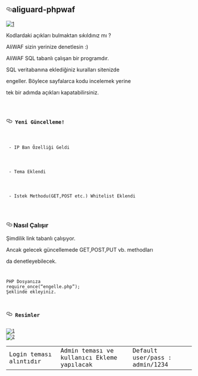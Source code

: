 <div id="readme" class="Box-body readme blob instapaper_body js-code-block-container">
    <article class="markdown-body entry-content p-3 p-md-6" itemprop="text"><h1><a id="user-content-aliguard-phpwaf" class="anchor" aria-hidden="true" href="#aliguard-phpwaf"><svg class="octicon octicon-link" viewBox="0 0 16 16" version="1.1" width="16" height="16" aria-hidden="true"><path fill-rule="evenodd" d="M4 9h1v1H4c-1.5 0-3-1.69-3-3.5S2.55 3 4 3h4c1.45 0 3 1.69 3 3.5 0 1.41-.91 2.72-2 3.25V8.59c.58-.45 1-1.27 1-2.09C10 5.22 8.98 4 8 4H4c-.98 0-2 1.22-2 2.5S3 9 4 9zm9-3h-1v1h1c1 0 2 1.22 2 2.5S13.98 12 13 12H9c-.98 0-2-1.22-2-2.5 0-.83.42-1.64 1-2.09V6.25c-1.09.53-2 1.84-2 3.25C6 11.31 7.55 13 9 13h4c1.45 0 3-1.69 3-3.5S14.5 6 13 6z"></path></svg></a>aliguard-phpwaf</h1>
<p><a target="_blank" rel="noopener noreferrer" href="https://camo.githubusercontent.com/a3d4b5f45ec725328f5a41f6ed8a9b45f4bead21/68747470733a2f2f757830726465762e6769746875622e696f2f616c6967756172642d7068707761662f636174732e6a7067"><img src="https://camo.githubusercontent.com/a3d4b5f45ec725328f5a41f6ed8a9b45f4bead21/68747470733a2f2f757830726465762e6769746875622e696f2f616c6967756172642d7068707761662f636174732e6a7067" alt="1" data-canonical-src="https://ux0rdev.github.io/aliguard-phpwaf/cats.jpg" style="max-width:100%;"></a></p>
<p> Kodlardaki açıkları bulmaktan sıkıldınız mı ?</p>
<p> AliWAF sizin yerinize denetlesin :)</p>
<p> AliWAF SQL tabanlı çalışan bir programdır.</p>
<p> SQL veritabanına eklediğiniz kuralları sitenizde
</p><p>engeller. Böylece sayfalarca kodu incelemek yerine</p>
<p> tek bir adımda açıkları kapatabilirsiniz.</p>
<code>
  <h3><a id="user-content--yeni-güncelleme" class="anchor" aria-hidden="true" href="#-yeni-güncelleme"><svg class="octicon octicon-link" viewBox="0 0 16 16" version="1.1" width="16" height="16" aria-hidden="true"><path fill-rule="evenodd" d="M4 9h1v1H4c-1.5 0-3-1.69-3-3.5S2.55 3 4 3h4c1.45 0 3 1.69 3 3.5 0 1.41-.91 2.72-2 3.25V8.59c.58-.45 1-1.27 1-2.09C10 5.22 8.98 4 8 4H4c-.98 0-2 1.22-2 2.5S3 9 4 9zm9-3h-1v1h1c1 0 2 1.22 2 2.5S13.98 12 13 12H9c-.98 0-2-1.22-2-2.5 0-.83.42-1.64 1-2.09V6.25c-1.09.53-2 1.84-2 3.25C6 11.31 7.55 13 9 13h4c1.45 0 3-1.69 3-3.5S14.5 6 13 6z"></path></svg></a> Yeni Güncelleme!</h3>
  <p> - IP Ban Özelliği Geldi</p>
  <p> - Tema Eklendi</p>
  <p> - Istek Methodu(GET,POST etc.) Whitelist Eklendi</p>
  </code>
<h3><a id="user-content--nasıl-çalışır-" class="anchor" aria-hidden="true" href="#-nasıl-çalışır-"><svg class="octicon octicon-link" viewBox="0 0 16 16" version="1.1" width="16" height="16" aria-hidden="true"><path fill-rule="evenodd" d="M4 9h1v1H4c-1.5 0-3-1.69-3-3.5S2.55 3 4 3h4c1.45 0 3 1.69 3 3.5 0 1.41-.91 2.72-2 3.25V8.59c.58-.45 1-1.27 1-2.09C10 5.22 8.98 4 8 4H4c-.98 0-2 1.22-2 2.5S3 9 4 9zm9-3h-1v1h1c1 0 2 1.22 2 2.5S13.98 12 13 12H9c-.98 0-2-1.22-2-2.5 0-.83.42-1.64 1-2.09V6.25c-1.09.53-2 1.84-2 3.25C6 11.31 7.55 13 9 13h4c1.45 0 3-1.69 3-3.5S14.5 6 13 6z"></path></svg></a> Nasıl Çalışır </h3>
<p> Şimdilik link tabanlı çalışıyor.</p>
<p> Ancak gelecek güncellemede GET,POST,PUT vb. methodları</p>
<p> da denetleyebilecek.</p>
<code>
<pre>PHP Dosyanıza
require_once(“engelle.php”);
Şeklinde ekleyiniz.
</pre>
<h3><a id="user-content--resimler-" class="anchor" aria-hidden="true" href="#-resimler-"><svg class="octicon octicon-link" viewBox="0 0 16 16" version="1.1" width="16" height="16" aria-hidden="true"><path fill-rule="evenodd" d="M4 9h1v1H4c-1.5 0-3-1.69-3-3.5S2.55 3 4 3h4c1.45 0 3 1.69 3 3.5 0 1.41-.91 2.72-2 3.25V8.59c.58-.45 1-1.27 1-2.09C10 5.22 8.98 4 8 4H4c-.98 0-2 1.22-2 2.5S3 9 4 9zm9-3h-1v1h1c1 0 2 1.22 2 2.5S13.98 12 13 12H9c-.98 0-2-1.22-2-2.5 0-.83.42-1.64 1-2.09V6.25c-1.09.53-2 1.84-2 3.25C6 11.31 7.55 13 9 13h4c1.45 0 3-1.69 3-3.5S14.5 6 13 6z"></path></svg></a> Resimler </h3>
<a target="_blank" rel="noopener noreferrer" href="https://camo.githubusercontent.com/999ce55a7b24e134cfc9bdfe3c7398cca85ea510/68747470733a2f2f757830726465762e6769746875622e696f2f616c6967756172642d7068707761662f42373042443446342d373233332d343839442d383139462d3146323930464433384634332e6a706567"><img src="https://camo.githubusercontent.com/999ce55a7b24e134cfc9bdfe3c7398cca85ea510/68747470733a2f2f757830726465762e6769746875622e696f2f616c6967756172642d7068707761662f42373042443446342d373233332d343839442d383139462d3146323930464433384634332e6a706567" alt="1" data-canonical-src="https://ux0rdev.github.io/aliguard-phpwaf/B70BD4F4-7233-489D-819F-1F290FD38F43.jpeg" style="max-width:100%;"></a>
<a target="_blank" rel="noopener noreferrer" href="https://camo.githubusercontent.com/8ea2e23a567cdf08428be6b3d52daa133fd30f9f/68747470733a2f2f757830726465762e6769746875622e696f2f616c6967756172642d7068707761662f36453339343435332d463842382d343745442d423334422d3935344232463239303438392e6a706567"><img src="https://camo.githubusercontent.com/8ea2e23a567cdf08428be6b3d52daa133fd30f9f/68747470733a2f2f757830726465762e6769746875622e696f2f616c6967756172642d7068707761662f36453339343435332d463842382d343745442d423334422d3935344232463239303438392e6a706567" alt="2" data-canonical-src="https://ux0rdev.github.io/aliguard-phpwaf/6E394453-F8B8-47ED-B34B-954B2F290489.jpeg" style="max-width:100%;"></a>
<table>
<tbody><tr>
<td>Login teması alıntıdır</td>
<td>Admin teması ve kullanıcı Ekleme yapılacak</td>
<td>Default user/pass : admin/1234</td>
</tr>
</tbody></table>
</code></article>
  </div>

